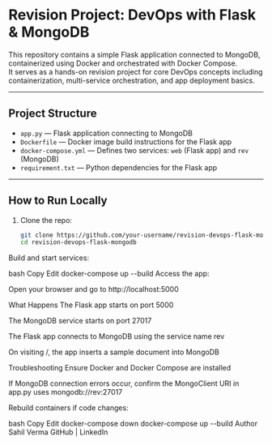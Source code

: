 # Revision Project: DevOps with Flask & MongoDB

This repository contains a simple Flask application connected to MongoDB, containerized using Docker and orchestrated with Docker Compose.  
It serves as a hands-on revision project for core DevOps concepts including containerization, multi-service orchestration, and app deployment basics.

---

## Project Structure

- `app.py` — Flask application connecting to MongoDB
- `Dockerfile` — Docker image build instructions for the Flask app
- `docker-compose.yml` — Defines two services: `web` (Flask app) and `rev` (MongoDB)
- `requirement.txt` — Python dependencies for the Flask app

---

## How to Run Locally

1. Clone the repo:

   ```bash
   git clone https://github.com/your-username/revision-devops-flask-mongodb.git
   cd revision-devops-flask-mongodb
Build and start services:

bash
Copy
Edit
docker-compose up --build
Access the app:

Open your browser and go to http://localhost:5000

What Happens
The Flask app starts on port 5000

The MongoDB service starts on port 27017

The Flask app connects to MongoDB using the service name rev

On visiting /, the app inserts a sample document into MongoDB

Troubleshooting
Ensure Docker and Docker Compose are installed

If MongoDB connection errors occur, confirm the MongoClient URI in app.py uses mongodb://rev:27017

Rebuild containers if code changes:

bash
Copy
Edit
docker-compose down
docker-compose up --build
Author
Sahil Verma
GitHub | LinkedIn
